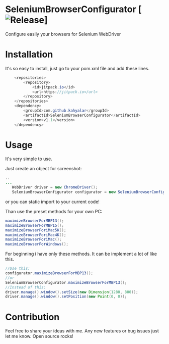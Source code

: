 # SeleniumBrowserConfigurator [![Release](https://jitpack.io/v/kahyalar/SeleniumBrowserConfigurator.svg)]
Configure easily your browsers for Selenium WebDriver

# Installation
It's so easy to install, just go to your pom.xml file and add these lines.

```java
	<repositories>
		<repository>
		    <id>jitpack.io</id>
		    <url>https://jitpack.io</url>
		</repository>
	</repositories>
	<dependency>
	    <groupId>com.github.kahyalar</groupId>
	    <artifactId>SeleniumBrowserConfigurator</artifactId>
	    <version>v1.1</version>
	</dependency>
```  

# Usage
It's very simple to use.

Just create an object for screenshot:
```java
..
...
   WebDriver driver = new ChromeDriver();
   SeleniumBrowserConfigurator configurator = new SeleniumBrowserConfigurator(driver);
```
or you can static import to your current code!

Than use the preset methods for your own PC:
```java
maximizeBrowserForMBP13();
maximizeBrowserForMBP15();
maximizeBrowserForiMac5K();
maximizeBrowserForiMac4K();
maximizeBrowserForiMac();
maximizeBrowserForWindows();
```

For beginning i have only these methods. It can be implement a lot of like this.
```java
//Use this:
configurator.maximizeBrowserForMBP13();
//or
SeleniumBrowserConfigurator.maximizeBrowserForMBP13();
//Instead of this:
driver.manage().window().setSize(new Dimension(1280, 800));
driver.manage().window().setPosition(new Point(0, 0));
```


# Contribution

Feel free to share your ideas with me. Any new features or bug issues just let me know. 
Open source rocks!

#
